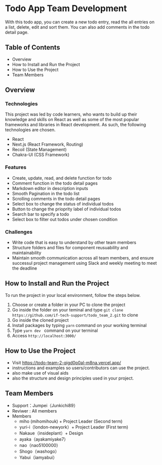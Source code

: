 # Todo App Team Development

With this todo app, you can create a new todo entry, read the all entries on a list, delete, edit and sort them.
You can also add comments in the todo detail page.

## Table of Contents 
- Overview
- How to Install and Run the Project
- How to Use the Project
- Team Members

## Overview

### Technologies

This project was led by code learners, who wants to build up their knowledge and skills on React as well as some of the most popular frameworks and libraries in React development. As such, the following technologies are chosen.

- React 
- Next.js (React Framework, Routing)
- Recoil (State Management)
- Chakra-UI (CSS Framework)

### Features

- Create, update, read, and delete function for todo
- Comment function in the todo detail pages
- Markdown editor in description inputs
- Smooth Pagination in the todo list 
- Scrolling comments in the todo detail pages
- Select box to change the status of individual todos
- Button to change the prioprity label of individual todos
- Search bar to specify a todo 
- Select box to filter out todos under chosen condition

### Challenges

- Write code that is easy to understand by other team members
- Structure folders and files for component reusuability and maintainability
- Maintain smooth communication across all team members, and ensure successul project management using Slack and weekly meeting to meet the deadline

## How to Install and Run the Project

To run the project in your local environment, follow the steps below.

1. Choose or create a folder in your PC to clone the project
2. Go inside the folder on your teminal and type `git clone https://github.com/if-tech-support/todo_team_2.git` to clone
3. Go inside the cloned project 
4. Install packages by typing `yarn` command on your working terminal
5. Type `yarn dev ` command on your terminal
6. Access `http://localhost:3000/` 

## How to Use the Project

- Visit https://todo-team-2-qigd0p0al-m8na.vercel.app/
- instructions and examples so users/contributors can use the project. 
- also make use of visual aids
- also the structure and design principles used in your project.

## Team Members

- Support：Jumpei（Junkichi89）
- Reviwer : All members
- Members
  - miho (mihomihouk) + Project Leader (Second term)
  - yuri-i（london-newyork）+ Project Leader (First term)
  - Nakaue（insideplant）+ Design
  - ayaka（ayakamiyake7）
  - nao（nao5100000）
  - Shogo（washogo）
  - Yabui（iamyabui）


